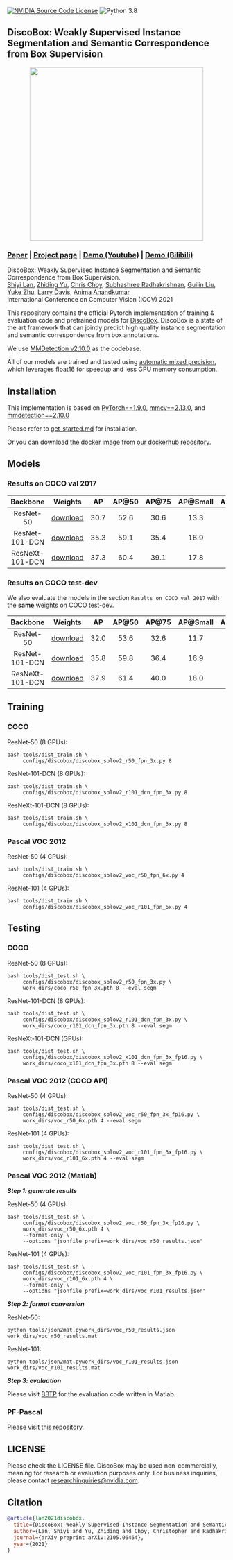 [![NVIDIA Source Code License](https://img.shields.io/badge/license-NSCL-blue.svg)](LICENSE)
![Python 3.8](https://img.shields.io/badge/python-3.8-green.svg)

## DiscoBox: Weakly Supervised Instance Segmentation and Semantic Correspondence from Box Supervision

<div style="bottom:20px" align="center">
  <img src="resources/discobox-intro.png" width="400"/>
</div>



### [Paper](https://arxiv.org/abs/2105.06464) | [Project page]() | [Demo (Youtube)](https://youtu.be/fuesBLYSeu8) | [Demo (Bilibili)](https://www.bilibili.com/video/BV1dL41137oJ/)

DiscoBox: Weakly Supervised Instance Segmentation and Semantic Correspondence from Box Supervision.<br>
[Shiyi Lan](https://voidrank.github.io/), [Zhiding Yu](https://chrisding.github.io/), [Chris Choy](https://chrischoy.github.io/), [Subhashree Radhakrishnan](https://www.linkedin.com/in/subhashree-radhakrishnan-b0b0048b), [Guilin Liu](https://liuguilin1225.github.io/), [Yuke Zhu](https://www.cs.utexas.edu/~yukez/), [Larry Davis](http://users.umiacs.umd.edu/~lsd/), [Anima Anandkumar](http://tensorlab.cms.caltech.edu/users/anima/)<br>
International Conference on Computer Vision (ICCV) 2021

This repository contains the official Pytorch implementation of training & evaluation code and pretrained models for [DiscoBox](https://arxiv.org/abs/2105.06464).
DiscoBox is a state of the art framework that can jointly predict high quality instance segmentation and semantic correspondence from box annotations.

We use [MMDetection v2.10.0](https://github.com/open-mmlab/mmdetection/tree/v2.10.0) as the codebase.

All of our models are trained and tested using [automatic mixed precision](https://pytorch.org/docs/stable/amp.html), which leverages float16 for speedup and less GPU memory consumption. 


## Installation

This implementation is based on [PyTorch==1.9.0](https://github.com/pytorch/pytorch/tree/v1.9.0), [mmcv==2.13.0](https://github.com/open-mmlab/mmcv/tree/v1.3.13), and [mmdetection==2.10.0](https://github.com/open-mmlab/mmdetection/tree/v2.10.0)


Please refer to [get_started.md](docs/get_started.md) for installation.

Or you can download the docker image from [our dockerhub repository](https://hub.docker.com/repository/docker/voidrank/discobox).


## Models

### Results on COCO val 2017

|     Backbone    | Weights |  AP  | AP@50 | AP@75 | AP@Small | AP@Medium | AP@Large |
|:---------------:|---------|:----:|:-----:|:-----:|:--------:|:---------:|:--------:|
|    ResNet-50    |     [download](https://drive.google.com/file/d/1550Osa2YpcgFFjx_y7dvjVie5jcLmsJW/view?usp=sharing)  | 30.7 |  52.6 |  30.6 |   13.3   |    34.1   |   45.6   |
|  ResNet-101-DCN |     [download](https://drive.google.com/file/d/1drOZ2fzPxgadrfuovObqS3aLzUxDQtjH/view?usp=sharing)    | 35.3 |  59.1 |  35.4 |   16.9   |    39.2   |   53.0   |
| ResNeXt-101-DCN |     [download](https://drive.google.com/file/d/1vyfdMhQkvGBHvp3LKUlUUcFcHNJU15Dv/view?usp=sharing)    | 37.3 |  60.4 |  39.1 |   17.8   |    41.1   |   55.4   |


### Results on COCO test-dev

We also evaluate the models in the section `Results on COCO val 2017` with the **same** weights on COCO test-dev.

|     Backbone    | Weights |  AP  | AP@50 | AP@75 | AP@Small | AP@Medium | AP@Large |
|:---------------:|---------|:----:|:-----:|:-----:|:--------:|:---------:|:--------:|
|    ResNet-50    |     [download](https://drive.google.com/file/d/1550Osa2YpcgFFjx_y7dvjVie5jcLmsJW/view?usp=sharing)  | 32.0 |  53.6 |  32.6 |   11.7   |    33.7   |   48.4   |
|  ResNet-101-DCN |     [download](https://drive.google.com/file/d/1drOZ2fzPxgadrfuovObqS3aLzUxDQtjH/view?usp=sharing)    | 35.8 |  59.8 |  36.4 |   16.9   |    38.7   |   52.1   |
| ResNeXt-101-DCN |     [download](https://drive.google.com/file/d/1vyfdMhQkvGBHvp3LKUlUUcFcHNJU15Dv/view?usp=sharing)    | 37.9 |  61.4 |  40.0 |   18.0   |    41.1   |   53.9   |


## Training

### COCO 

ResNet-50 (8 GPUs): 

```
bash tools/dist_train.sh \
     configs/discobox/discobox_solov2_r50_fpn_3x.py 8
```

ResNet-101-DCN (8 GPUs): 

```
bash tools/dist_train.sh \
     configs/discobox/discobox_solov2_r101_dcn_fpn_3x.py 8
```

ResNeXt-101-DCN (8 GPUs): 

```
bash tools/dist_train.sh \
     configs/discobox/discobox_solov2_x101_dcn_fpn_3x.py 8
```

### Pascal VOC 2012

ResNet-50 (4 GPUs):

```
bash tools/dist_train.sh \
     configs/discobox/discobox_solov2_voc_r50_fpn_6x.py 4
```

ResNet-101 (4 GPUs):

```
bash tools/dist_train.sh \
     configs/discobox/discobox_solov2_voc_r101_fpn_6x.py 4
```


## Testing

 
### COCO

ResNet-50 (8 GPUs): 

```
bash tools/dist_test.sh \
     configs/discobox/discobox_solov2_r50_fpn_3x.py \
     work_dirs/coco_r50_fpn_3x.pth 8 --eval segm
```

ResNet-101-DCN (8 GPUs): 

```
bash tools/dist_test.sh \
     configs/discobox/discobox_solov2_r101_dcn_fpn_3x.py \
     work_dirs/coco_r101_dcn_fpn_3x.pth 8 --eval segm
```

ResNeXt-101-DCN (GPUs): 

```
bash tools/dist_test.sh \
     configs/discobox/discobox_solov2_x101_dcn_fpn_3x_fp16.py \
     work_dirs/coco_x101_dcn_fpn_3x.pth 8 --eval segm
```



### Pascal VOC 2012 (COCO API)

ResNet-50 (4 GPUs): 

```
bash tools/dist_test.sh \
     configs/discobox/discobox_solov2_voc_r50_fpn_3x_fp16.py \
     work_dirs/voc_r50_6x.pth 4 --eval segm
```

ResNet-101 (4 GPUs): 

```
bash tools/dist_test.sh \
     configs/discobox/discobox_solov2_voc_r101_fpn_3x_fp16.py \
     work_dirs/voc_r101_6x.pth 4 --eval segm
```

### Pascal VOC 2012 (Matlab)

***Step 1: generate results***

ResNet-50 (4 GPUs): 

```
bash tools/dist_test.sh \
     configs/discobox/discobox_solov2_voc_r50_fpn_3x_fp16.py \
     work_dirs/voc_r50_6x.pth 4 \
     --format-only \
     --options "jsonfile_prefix=work_dirs/voc_r50_results.json"
```

ResNet-101 (4 GPUs): 

```
bash tools/dist_test.sh \
     configs/discobox/discobox_solov2_voc_r101_fpn_3x_fp16.py \
     work_dirs/voc_r101_6x.pth 4 \
     --format-only \
     --options "jsonfile_prefix=work_dirs/voc_r101_results.json"
```

***Step 2: format conversion***

ResNet-50:

```
python tools/json2mat.pywork_dirs/voc_r50_results.json work_dirs/voc_r50_results.mat
```

ResNet-101:

```
python tools/json2mat.pywork_dirs/voc_r101_results.json work_dirs/voc_r101_results.mat
```

***Step 3: evaluation***

Please visit [BBTP](https://github.com/chengchunhsu/WSIS_BBTP) for the evaluation code written in Matlab.


### PF-Pascal

Please visit [this repository](https://github.com/voidrank/SCOT).

## LICENSE

Please check the LICENSE file. DiscoBox may be used non-commercially, meaning for research or 
evaluation purposes only. For business inquiries, please contact 
[researchinquiries@nvidia.com](mailto:researchinquiries@nvidia.com).

## Citation



```BibTeX
@article{lan2021discobox,
  title={DiscoBox: Weakly Supervised Instance Segmentation and Semantic Correspondence from Box Supervision},
  author={Lan, Shiyi and Yu, Zhiding and Choy, Christopher and Radhakrishnan, Subhashree and Liu, Guilin and Zhu, Yuke and Davis, Larry S and Anandkumar, Anima},
  journal={arXiv preprint arXiv:2105.06464},
  year={2021}
}
```



